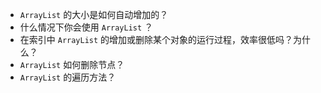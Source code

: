 - `ArrayList` 的大小是如何自动增加的？
- 什么情况下你会使用 `ArrayList` ？
- 在索引中 `ArrayList` 的增加或删除某个对象的运行过程，效率很低吗？为什么？
- `ArrayList` 如何删除节点？
- `ArrayList` 的遍历方法？